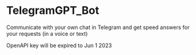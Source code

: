 # TelegramGPT_Bot

Communicate with your own chat in Telegram and get speed answers for your requests (in a voice or text)

OpenAPI key will be expired to Jun 1 2023

